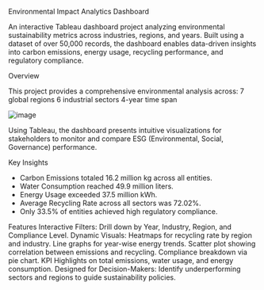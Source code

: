 Environmental Impact Analytics Dashboard

An interactive Tableau dashboard project analyzing environmental sustainability metrics across industries, regions, and years.
Built using a dataset of over 50,000 records, the dashboard enables data-driven insights into carbon emissions, energy usage, recycling performance, and regulatory compliance.

Overview

  This project provides a comprehensive environmental analysis across:
    7 global regions
    6 industrial sectors
    4-year time span
    
![image](https://github.com/user-attachments/assets/35675f25-2c51-4e5b-bb06-da713ce68ec7)

Using Tableau, the dashboard presents intuitive visualizations for stakeholders to monitor and compare ESG (Environmental, Social, Governance) performance.

Key Insights
  - Carbon Emissions totaled 16.2 million kg across all entities.
  - Water Consumption reached 49.9 million liters.
  - Energy Usage exceeded 37.5 million kWh.
  - Average Recycling Rate across all sectors was 72.02%.
  - Only 33.5% of entities achieved high regulatory compliance.

Features
  Interactive Filters: Drill down by Year, Industry, Region, and Compliance Level.
  Dynamic Visuals: Heatmaps for recycling rate by region and industry.
  Line graphs for year-wise energy trends.
  Scatter plot showing correlation between emissions and recycling.
  Compliance breakdown via pie chart.
  KPI Highlights on total emissions, water usage, and energy consumption.
  Designed for Decision-Makers: Identify underperforming sectors and regions to guide sustainability policies.
